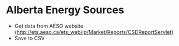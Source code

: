 Alberta Energy Sources
======================

- Get data from AESO website (http://ets.aeso.ca/ets_web/ip/Market/Reports/CSDReportServlet)
- Save to CSV

